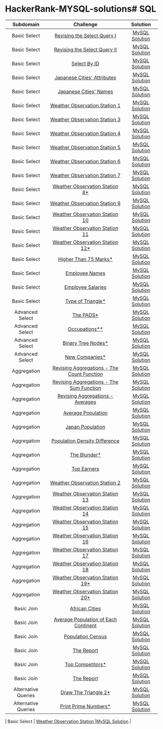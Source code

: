 # HackerRank-MYSQL-solutions# SQL

|      Subdomain      |                                                           Challenge                                                          |                                                                           Solution                                                                          |
|:-------------------:|:----------------------------------------------------------------------------------------------------------------------------:|:-----------------------------------------------------------------------------------------------------------------------------------------------------------:|
|     Basic Select    | [Revising the Select Query I](https://www.hackerrank.com/challenges/revising-the-select-query)                               |[MySQL Solution](https://github.com/EO1026/HackerRank-MYSQL-solutions/blob/fce47689fd55cc91c3df1332ae95e57dbe564428/Select/Revising%20the%20Select%20Query%20I)|
|     Basic Select    | [Revising the Select Query II](https://www.hackerrank.com/challenges/revising-the-select-query-2)                            |[MySQL Solution](https://github.com/EO1026/HackerRank-MYSQL-solutions/blob/fce47689fd55cc91c3df1332ae95e57dbe564428/Select/Revising%20the%20Select%20Query%20II)|
|     Basic Select    | [Select By ID](https://www.hackerrank.com/challenges/select-by-id)                                                           |[MySQL Solution](https://github.com/EO1026/HackerRank-MYSQL-solutions/blob/4d2b380ac3399078d9968facdbd07b0b8fd341d4/Select/Select%20By%20ID) |
|     Basic Select    | [Japanese Cities' Attributes](https://www.hackerrank.com/challenges/japanese-cities-attributes)                              |[MySQL Solution](https://github.com/EO1026/HackerRank-MYSQL-solutions/blob/4d2b380ac3399078d9968facdbd07b0b8fd341d4/Select/Japanese%20Cities'%20Attributes) |
|     Basic Select    | [Japanese Cities' Names](https://www.hackerrank.com/challenges/japanese-cities-name)                                         |[MySQL Solution](https://github.com/EO1026/HackerRank-MYSQL-solutions/blob/4d2b380ac3399078d9968facdbd07b0b8fd341d4/Select/Japanese%20Cities'%20Names) |
|     Basic Select    | [Weather Observation Station 1](https://www.hackerrank.com/challenges/weather-observation-station-1/problem)                                         |[MySQL Solution](https://github.com/EO1026/HackerRank-MYSQL-solutions/blob/29e62d53914de393074059afd47c12c4a1cc352a/Select/Weather%20Observation%20Station%201) |
|     Basic Select    | [Weather Observation Station 3](https://www.hackerrank.com/challenges/weather-observation-station-3/problem)                                         |[MySQL Solution](https://github.com/EO1026/HackerRank-MYSQL-solutions/blob/7f36101f47fd8c57dbbb3c953bc40c709e44ff4a/Select/Weather%20Observation%20Station%203) |
|     Basic Select    | [Weather Observation Station 4](https://www.hackerrank.com/challenges/weather-observation-station-4/problem)                                         |[MySQL Solution](https://github.com/EO1026/HackerRank-MYSQL-solutions/blob/92b4c8672cbf20750fe8e89f58751bac5050a045/Select/Weather%20Observation%20Station%204) |
|     Basic Select    | [Weather Observation Station 5](https://www.hackerrank.com/challenges/weather-observation-station-5/problem)                                         |[MySQL Solution](https://github.com/EO1026/HackerRank-MYSQL-solutions/blob/c24c7daeeb58cc9e0555e8aa69e0d4140e12fdc6/Select/Weather%20Observation%20Station%205) |
|     Basic Select    | [Weather Observation Station 6](https://www.hackerrank.com/challenges/weather-observation-station-6/problem)                                         |[MySQL Solution](https://github.com/EO1026/HackerRank-MYSQL-solutions/blob/5f084675ea6cc3e4f765b5e1a2a3869435c34a8c/Select/Weather%20Observation%20Station%206) |
|     Basic Select    | [Weather Observation Station 7](https://www.hackerrank.com/challenges/weather-observation-station-7/problem)                                         |[MySQL Solution](https://github.com/EO1026/HackerRank-MYSQL-solutions/blob/4493257019626342688beee9053e448172abf4c8/Select/Weather%20Observation%20Station%207) |
|     Basic Select    | [Weather Observation Station 8*](https://www.hackerrank.com/challenges/weather-observation-station-8/problem)                                         |[MySQL Solution](https://github.com/EO1026/HackerRank-MYSQL-solutions/blob/c90de3ea0a0af71223d9dc196e4634b8d9e99478/Select/Weather%20Observation%20Station%208) |
|     Basic Select    | [Weather Observation Station 9](https://www.hackerrank.com/challenges/weather-observation-station-9/problem)                                         |[MySQL Solution](https://github.com/EO1026/HackerRank-MYSQL-solutions/blob/95c7ffd0c38c7df2688d8d0725f2d67d9d5638d0/Select/Weather%20Observation%20Station%209) |
|     Basic Select    | [Weather Observation Station 10](https://www.hackerrank.com/challenges/weather-observation-station-10/problem)                                         |[MySQL Solution](https://github.com/EO1026/HackerRank-MYSQL-solutions/blob/b75b109ab4e4b7a271170d476d8819ab37e531de/Select/Weather%20Observation%20Station%2010) |
|     Basic Select    | [Weather Observation Station 11](https://www.hackerrank.com/challenges/weather-observation-station-11/problem)                                         |[MySQL Solution](https://github.com/EO1026/HackerRank-MYSQL-solutions/blob/38c10f211aa3407c6191ce07ecbcf50415e32630/Select/Weather%20Observation%20Station%2011) |
|     Basic Select    | [Weather Observation Station 12*](https://www.hackerrank.com/challenges/weather-observation-station-12/problem)                                         |[MySQL Solution](https://github.com/EO1026/HackerRank-MYSQL-solutions/blob/bda09103e87208541d6cdabb73a4d3c71bf1bf1d/Select/Weather%20Observation%20Station%2011) |
|     Basic Select    | [Higher Than 75 Marks*](https://www.hackerrank.com/challenges/more-than-75-marks/proble)  |[MySQL Solution](https://github.com/EO1026/HackerRank-MYSQL-solutions/blob/25ce18e0415e9574d42f15edd3f352c08adbf1e2/Select/Higher%20Than%2075%20Marks) |
|     Basic Select    | [Employee Names](https://www.hackerrank.com/challenges/name-of-employees/problem)                                         |[MySQL Solution](https://github.com/EO1026/HackerRank-MYSQL-solutions/blob/5a7cca1d6b317153be9a9d98a789c4b1b7b6271e/Select/Employee%20Names) |
|     Basic Select    | [Employee Salaries](https://www.hackerrank.com/challenges/salary-of-employees/problem)                                         |[MySQL Solution](https://github.com/EO1026/HackerRank-MYSQL-solutions/blob/f4c91278afee83d9daedb33df56319aa6638f5cf/Select/Employee%20Salaries) |
|     Basic Select    | [Type of Triangle*](https://www.hackerrank.com/challenges/what-type-of-triangle/problem)                                         |[MySQL Solution](https://github.com/EO1026/HackerRank-MYSQL-solutions/blob/38c10f211aa3407c6191ce07ecbcf50415e32630/Select/Weather%20Observation%20Station%2011) |
|     Advanced Select    | [The PADS*](https://www.hackerrank.com/challenges/the-pads/problem)                                         |[MySQL Solution](https://github.com/EO1026/HackerRank-MYSQL-solutions/blob/1a9ac8093ccf3d08a41f9c4401b9bfaacc202b23/Select/The%20PADS) |
|     Advanced Select    | [Occupations**](https://www.hackerrank.com/challenges/occupations/problem)                                         |[MySQL Solution](https://www.hackerrank.com/challenges/occupations/forum) |
|     Advanced Select    | [Binary Tree Nodes*](https://www.hackerrank.com/challenges/binary-search-tree-1/problem)                                         |[MySQL Solution](https://github.com/EO1026/HackerRank-MYSQL-solutions/blob/abf79585fa54c4fca4269ed3c4134a59e80e8310/Select/New%20Companies) |
|     Advanced Select    | [New Companies*](https://www.hackerrank.com/challenges/the-company/problem)                                         |[MySQL Solution](https://github.com/EO1026/HackerRank-MYSQL-solutions/blob/e4bd6293dd0ef92404b7efcbc4aa3ba82f86c3e7/Select/New%20Companies) |
|     Aggregation    | [Revising Aggregations - The Count Function](https://www.hackerrank.com/challenges/revising-aggregations-the-count-function/problem)  |[MySQL Solution](https://github.com/EO1026/HackerRank-MYSQL-solutions/blob/a12f911e9471d04a6083d4eec086c1583975ef89/Select/Revising%20Aggregations%20-%20The%20Count%20Function) |
|     Aggregation    | [Revising Aggregations - The Sum Function](https://www.hackerrank.com/challenges/revising-aggregations-sum/problem)                                         |[MySQL Solution](https://github.com/EO1026/HackerRank-MYSQL-solutions/blob/bb323de1881efb74c0b36123be4b2280b23d4e50/Select/Revising%20Aggregations%20-%20The%20Sum%20Function) |
|     Aggregation    | [Revising Aggregations - Averages](https://www.hackerrank.com/challenges/revising-aggregations-the-average-function/problem)                                         |[MySQL Solution](https://github.com/EO1026/HackerRank-MYSQL-solutions/blob/db259aad23760b75a6e1572ac5c3bfe024041bb9/Select/Revising%20Aggregations%20-%20Averages) |
|     Aggregation    | [Average Population](https://www.hackerrank.com/challenges/average-population/problem)                                         |[MySQL Solution](https://github.com/EO1026/HackerRank-MYSQL-solutions/blob/bd22b78ed245109713a5d46a28fd3a49625cab41/Select/Average%20Population) |
|     Aggregation    | [Japan Population](https://www.hackerrank.com/challenges/japan-population/problem)                                         |[MySQL Solution](https://github.com/EO1026/HackerRank-MYSQL-solutions/blob/ac739f3bf3258d24e81231ef6c42d5e17d1f36a6/Select/Japan%20Population) |
|     Aggregation    | [Population Density Difference](https://www.hackerrank.com/challenges/population-density-difference/problem)  |[MySQL Solution](https://github.com/EO1026/HackerRank-MYSQL-solutions/blob/dd32eb10c2bb33a441f4e7a4a0b4f67f1ddc2b65/Select/Population%20Density%20Difference) |
|     Aggregation    | [The Blunder*](https://www.hackerrank.com/challenges/the-blunder/problem)                                         |[MySQL Solution](https://github.com/EO1026/HackerRank-MYSQL-solutions/blob/dd32eb10c2bb33a441f4e7a4a0b4f67f1ddc2b65/Select/The%20Blunder) |
|     Aggregation    | [Top Earners](https://www.hackerrank.com/challenges/earnings-of-employees/problem)                                         |[MySQL Solution](https://github.com/EO1026/HackerRank-MYSQL-solutions/blob/dd32eb10c2bb33a441f4e7a4a0b4f67f1ddc2b65/Select/Top%20Earners) |
|     Aggregation    | [Weather Observation Station 2](https://www.hackerrank.com/challenges/weather-observation-station-2/problem)                                         |[MySQL Solution](https://github.com/EO1026/HackerRank-MYSQL-solutions/blob/dd32eb10c2bb33a441f4e7a4a0b4f67f1ddc2b65/Select/Weather%20Observation%20Station%202) |
|     Aggregation    | [Weather Observation Station 13](https://www.hackerrank.com/challenges/weather-observation-station-13/problem)                                         |[MySQL Solution](https://github.com/EO1026/HackerRank-MYSQL-solutions/blob/dd32eb10c2bb33a441f4e7a4a0b4f67f1ddc2b65/Select/Weather%20Observation%20Station%2013) |
|     Aggregation    | [Weather Observation Station 14](https://www.hackerrank.com/challenges/weather-observation-station-14/problem) |[MySQL Solution](https://github.com/EO1026/HackerRank-MYSQL-solutions/blob/c4a4460c836434885900ef24a79e466af71dc314/Select/Weather%20Observation%20Station%2014) |
|     Aggregation    | [Weather Observation Station 15](https://www.hackerrank.com/challenges/earnings-of-employees/problem)                                         |[MySQL Solution](https://github.com/EO1026/HackerRank-MYSQL-solutions/blob/c4a4460c836434885900ef24a79e466af71dc314/Select/Weather%20Observation%20Station%2015) |
|     Aggregation    | [Weather Observation Station 16](https://www.hackerrank.com/challenges/weather-observation-station-16/problem)                                         |[MySQL Solution](https://github.com/EO1026/HackerRank-MYSQL-solutions/blob/c4a4460c836434885900ef24a79e466af71dc314/Select/Weather%20Observation%20Station%2016) |
|     Aggregation    | [Weather Observation Station 17](https://www.hackerrank.com/challenges/weather-observation-station-17/problem)                                         |[MySQL Solution](https://github.com/EO1026/HackerRank-MYSQL-solutions/blob/c4a4460c836434885900ef24a79e466af71dc314/Select/Weather%20Observation%20Station%2017) |
|     Aggregation    | [Weather Observation Station 18](https://www.hackerrank.com/challenges/weather-observation-station-18/problem)                                         |[MySQL Solution](https://github.com/EO1026/HackerRank-MYSQL-solutions/blob/7dca393c66c1657dcd08c2065811198acef619d7/Select/Weather%20Observation%20Station%2018) |
|     Aggregation    | [Weather Observation Station 19*](https://www.hackerrank.com/challenges/weather-observation-station-19/problem)                                         |[MySQL Solution](https://github.com/EO1026/HackerRank-MYSQL-solutions/blob/e8ea58ca71829cff07489111567454e246edd2b4/Select/Weather%20Observation%20Station%2019) |
|     Aggregation    | [Weather Observation Station 20*](https://www.hackerrank.com/challenges/weather-observation-station-20/problem)                                         |[MySQL Solution](https://github.com/EO1026/HackerRank-MYSQL-solutions/blob/9011f657eb37449868b701dbd6086835eafc2cb8/Select/Weather%20Observation%20Station%2020) |
|     Basic Join    | [African Cities](https://www.hackerrank.com/challenges/african-cities/problem)                                         |[MySQL Solution](https://github.com/EO1026/HackerRank-MYSQL-solutions/blob/559abd16fa0f74b458efdcc7326694946f777efa/Select/African%20Cities) |
|     Basic Join    | [Average Population of Each Continent](https://www.hackerrank.com/challenges/average-population-of-each-continent/problem)              |[MySQL Solution](https://github.com/EO1026/HackerRank-MYSQL-solutions/blob/5b39fa4da5319140880cb5c79c6c6f5041dba6a4/Select/Average%20Population%20of%20Each%20Continent) |
|     Basic Join    | [Population Census](https://www.hackerrank.com/challenges/asian-population/problem?isFullScreen=true)                                         |[MySQL Solution](https://github.com/EO1026/HackerRank-MYSQL-solutions/blob/69826cd98df805b01fad6211b2f0a33059d2dca2/Select/Population%20Census) |
|     Basic Join    | [The Report](https://www.hackerrank.com/challenges/the-report/problem)              |[MySQL Solution](https://github.com/EO1026/HackerRank-MYSQL-solutions/blob/9f4867b42248c80d518f7aa168322ef5ec6adb92/Select/The%20Report) |
|     Basic Join    | [Top Competitors*](https://www.hackerrank.com/challenges/full-score/problem?isFullScreen=true)                                         |[MySQL Solution](https://github.com/EO1026/HackerRank-MYSQL-solutions/blob/58d0b5d14638e5da4f453ffdb488fe7042673dad/Select/Top%20Competitors) |
|     Basic Join    | [The Report](https://www.hackerrank.com/challenges/the-report/problem)              |[MySQL Solution](https://github.com/EO1026/HackerRank-MYSQL-solutions/blob/9f4867b42248c80d518f7aa168322ef5ec6adb92/Select/The%20Report) |
|     Alternative Queries    | [Draw The Triangle 2*](https://www.hackerrank.com/challenges/draw-the-triangle-2/problem?isFullScreen=true)                                         |[MySQL Solution](https://github.com/EO1026/HackerRank-MYSQL-solutions/blob/71ac1e5c93c8d47cb803f7ebe651b639896727b4/Select/Draw%20The%20Triangle%202) |
|     Alternative Queries    | [Print Prime Numbers*](https://www.hackerrank.com/challenges/print-prime-numbers/problem?isFullScreen=true)              |[MySQL Solution](https://github.com/EO1026/HackerRank-MYSQL-solutions/blob/3c10201d4fa63c13a507b6515410cc01090a40c4/Select/Print%20Prime%20Numbers) |


|     Basic Select    | [Weather Observation Station ]()                                         |[MySQL Solution]() |



